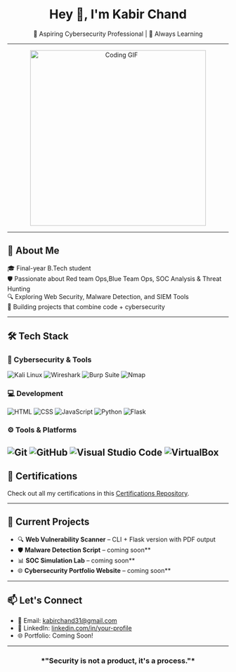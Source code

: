 <h1 align="center">Hey 👋, I'm Kabir Chand</h1>

<p align="center">
🔐 Aspiring Cybersecurity Professional | 🧠 Always Learning  
</p>

---
<!-- Animated GIF -->
<p align="center">
  <img src="https://media.giphy.com/media/qgQUggAC3Pfv687qPC/giphy.gif" width="400" alt="Coding GIF">
</p>

---

## 🧭 About Me

🎓 Final-year B.Tech student  
🛡️ Passionate about Red team Ops,Blue Team Ops, SOC Analysis & Threat Hunting  
🔍 Exploring Web Security, Malware Detection, and SIEM Tools  
📄 Building projects that combine code + cybersecurity  

---

## 🛠️ Tech Stack

### 🔐 Cybersecurity & Tools
![Kali Linux](https://img.shields.io/badge/Kali_Linux-557C94?style=for-the-badge&logo=kalilinux&logoColor=white)
![Wireshark](https://img.shields.io/badge/Wireshark-1679A7?style=for-the-badge&logo=wireshark&logoColor=white)
![Burp Suite](https://img.shields.io/badge/Burp_Suite-FF6F00?style=for-the-badge&logo=burpsuite&logoColor=white)
![Nmap](https://img.shields.io/badge/Nmap-4169E1?style=for-the-badge)

### 💻 Development
![HTML](https://img.shields.io/badge/HTML-E44D26?style=for-the-badge&logo=html5&logoColor=white)
![CSS](https://img.shields.io/badge/CSS-1572B6?style=for-the-badge&logo=css3&logoColor=white)
![JavaScript](https://img.shields.io/badge/JS-F7DF1E?style=for-the-badge&logo=javascript&logoColor=black)
![Python](https://img.shields.io/badge/Python-3776AB?style=for-the-badge&logo=python&logoColor=white)
![Flask](https://img.shields.io/badge/Flask-000000?style=for-the-badge&logo=flask&logoColor=white)

### ⚙️ Tools & Platforms
![Git](https://img.shields.io/badge/Git-F05032?style=for-the-badge&logo=git&logoColor=white)
![GitHub](https://img.shields.io/badge/GitHub-181717?style=for-the-badge&logo=github)
![Visual Studio Code](https://img.shields.io/badge/VSCode-007ACC?style=for-the-badge&logo=visual-studio-code&logoColor=white)
![VirtualBox](https://img.shields.io/badge/VirtualBox-📦-orange?style=for-the-badge&logo=flat-square) 
---
## 🏅 Certifications

Check out all my certifications in this [Certifications Repository](https://github.com/K921-cyber/CyberSecurity-Certifications).

---
## 🚀 Current Projects

- 🔍 **Web Vulnerability Scanner** – CLI + Flask version with PDF output  
- 🛡️ **Malware Detection Script** –  coming soon**
- 📊 **SOC Simulation Lab** – coming soon**
- 🌐 **Cybersecurity Portfolio Website** – coming soon**

---


## 📫 Let's Connect

- 📧 Email: [kabirchand31@gmail.com](mailto:kabirchand31@gmail.com)  
- 💼 LinkedIn: [linkedin.com/in/your-profile](https://www.linkedin.com/in/kabir-chand-2ab869250)  
- 🌐 Portfolio: Coming Soon!

---

<h3 align="center">*"Security is not a product, it's a process."* </h3>
